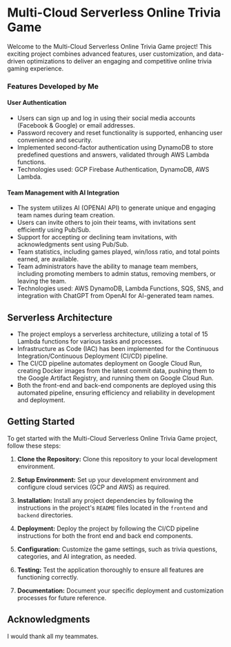 # Multi-Cloud Serverless Online Trivia Game

Welcome to the Multi-Cloud Serverless Online Trivia Game project! This exciting project combines advanced features, user customization, and data-driven optimizations to deliver an engaging and competitive online trivia gaming experience.

### Features Developed by Me

#### User Authentication

- Users can sign up and log in using their social media accounts (Facebook & Google) or email addresses.
- Password recovery and reset functionality is supported, enhancing user convenience and security.
- Implemented second-factor authentication using DynamoDB to store predefined questions and answers, validated through AWS Lambda functions.
- Technologies used: GCP Firebase Authentication, DynamoDB, AWS Lambda.

#### Team Management with AI Integration

- The system utilizes AI (OPENAI API) to generate unique and engaging team names during team creation.
- Users can invite others to join their teams, with invitations sent efficiently using Pub/Sub.
- Support for accepting or declining team invitations, with acknowledgments sent using Pub/Sub.
- Team statistics, including games played, win/loss ratio, and total points earned, are available.
- Team administrators have the ability to manage team members, including promoting members to admin status, removing members, or leaving the team.
- Technologies used: AWS DynamoDB, Lambda Functions, SQS, SNS, and integration with ChatGPT from OpenAI for AI-generated team names.

## Serverless Architecture

- The project employs a serverless architecture, utilizing a total of 15 Lambda functions for various tasks and processes.
- Infrastructure as Code (IAC) has been implemented for the Continuous Integration/Continuous Deployment (CI/CD) pipeline.
- The CI/CD pipeline automates deployment on Google Cloud Run, creating Docker images from the latest commit data, pushing them to the Google Artifact Registry, and running them on Google Cloud Run.
- Both the front-end and back-end components are deployed using this automated pipeline, ensuring efficiency and reliability in development and deployment.

## Getting Started

To get started with the Multi-Cloud Serverless Online Trivia Game project, follow these steps:

1. **Clone the Repository:** Clone this repository to your local development environment.

2. **Setup Environment:** Set up your development environment and configure cloud services (GCP and AWS) as required.

3. **Installation:** Install any project dependencies by following the instructions in the project's `README` files located in the `frontend` and `backend` directories.

4. **Deployment:** Deploy the project by following the CI/CD pipeline instructions for both the front end and back end components.

5. **Configuration:** Customize the game settings, such as trivia questions, categories, and AI integration, as needed.

6. **Testing:** Test the application thoroughly to ensure all features are functioning correctly.

7. **Documentation:** Document your specific deployment and customization processes for future reference.


## Acknowledgments

I would thank all my teammates.
